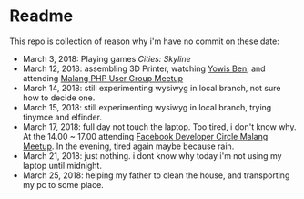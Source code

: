 # Readme
This repo is collection of reason why i'm have no commit on these date:
* March 3, 2018: Playing games *Cities: Skyline*
* March 12, 2018: assembling 3D Printer, watching [Yowis Ben](http://www.imdb.com/title/tt8024712/), and attending [Malang PHP User Group Meetup](https://www.facebook.com/events/165575457581740/)
* March 14, 2018: still experimenting wysiwyg in local branch, not sure how to decide one.
* March 15, 2018: still experimenting wysiwyg in local branch, trying tinymce and elfinder.
* March 17, 2018: full day not touch the laptop. Too tired, i don't know why. At the 14.00 ~ 17.00 attending [Facebook Developer Circle Malang Meetup](https://www.facebook.com/events/159597371295675/). In the evening, tired again maybe because rain.
* March 21, 2018: just nothing. i dont know why today i'm not using my laptop until midnight.
* March 25, 2018: helping my father to clean the house, and transporting my pc to some place.
